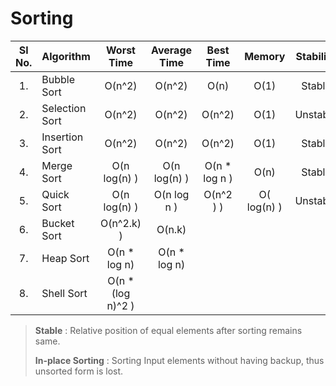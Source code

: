 # Sorting

| Sl No. | Algorithm | Worst Time | Average Time | Best Time | Memory | Stability |
| :---: | :--- | :---: | :---: | :---: | :---: | :---: |
| 1. | Bubble Sort | O(n^2) | O(n^2) | O(n) | O(1) | Stable |
| 2. | Selection Sort | O(n^2) | O(n^2) | O(n^2) | O(1) | Unstable |
| 3. | Insertion Sort | O(n^2) | O(n^2) | O(n^2) | O(1) | Stable |
| 4. | Merge Sort | O(n log(n) ) | O(n log(n) ) | O(n * log n ) | O(n) | Stable |
| 5. | Quick Sort | O(n log(n) ) | O(n log n ) | O(n^2 ) ) | O( log(n) ) | Unstable |
| 6. | Bucket Sort  | O(n^2.k) ) | O(n.k) |  | | |
| 7. | Heap Sort  | O(n * log n) | O(n * log n) |  | | |
| 8. | Shell Sort  | O(n * (log n)^2 ) | |  | | |

> **Stable** : Relative position of equal elements after sorting remains same.
>
> **In-place Sorting** : Sorting Input elements without having backup, thus unsorted form is lost.

